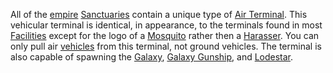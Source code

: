 All of the [empire](Empire.md) [Sanctuaries](../locations/Sanctuary.md) contain a unique
type of [Air Terminal](../items/Air_Terminal.md). This vehicular terminal is
identical, in appearance, to the terminals found in most
[Facilities](../locations/Facilities.md) except for the logo of a
[Mosquito](../vehicles/Mosquito.md) rather then a
[Harasser](../vehicles/Harasser.md). You can only pull air
[vehicles](../vehicles/Vehicle.md) from this terminal, not ground vehicles. The
terminal is also capable of spawning the [Galaxy](../vehicles/Galaxy.md),
[Galaxy Gunship](../vehicles/Galaxy_Gunship.md), and
[Lodestar](../vehicles/Lodestar.md).


